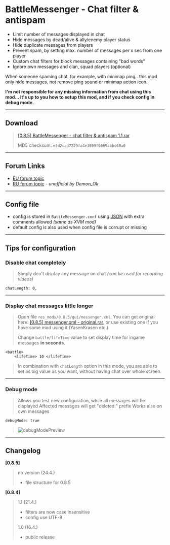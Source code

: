 ﻿# BattleMessenger - Chat filter & antispam
- Limit number of messages displayed in chat
- Hide messages by dead/alive & ally/enemy player status
- Hide duplicate messages from players
- Prevent spam, by setting max. number of messages per x sec from one player
- Custom chat filters for block messages containing "bad words"
- Ignore own messages and clan, squad players (optional)

When someone spaming chat, for example, with minimap ping.. this mod only hide messages, not remove ping sound or minimap action icon.

**I'm not responsible for any missing information from chat using this mod... it's up to you how to setup this mod, and if you check config in debug mode.**

---

## Download
> [[0.8.5] BattleMessenger - chat filter & antispam 1.1.rar](http://www.mediafire.com/?shzrtyp48s93umk)
>
> MD5 checksum: `e3d2cad7229fa4e3009f0669abbc68a6`

---

## Forum Links
- [EU forum topic](http://forum.worldoftanks.eu/index.php?/topic/235204-085-battlemessenger-chat-filter-antispam-v11-244/)
- [RU forum topic](http://forum.worldoftanks.ru/index.php?/topic/802335-%D1%84%D0%B8%D0%BB%D1%8C%D1%82%D1%80-%D1%87%D0%B0%D1%82%D0%B0-%D0%BD%D0%B0%D1%81%D1%82%D1%80%D0%B0%D0%B8%D0%B2%D0%B0%D0%B5%D0%BC%D1%8B%D0%B9/) *- unofficial by Demon_Ok*

---

## Config file
- config is stored in `BattleMessenger.conf` using [JSON](http://en.wikipedia.org/wiki/JavaScript_Object_Notation) with extra comments allowed *(same as XVM mod)*
- default config is also used when config file is corrupt or missing

---

## Tips for configuration
### Disable chat completely
>Simply don't display any message on chat *(can be used for recording videos)*

    chatLength: 0,

---

### Display chat messages little longer
>Open file `res_mods/0.8.5/gui/messenger.xml`.
>You can get original here: [[0.8.5] messenger.xml - original.rar](http://www.mediafire.com/?epncveoaa04a6lc),
>or use existing one if you have some mod using it (YasenKrasen etc.)
>
>Change `battle/lifeTime` value to set display time for ingame messages **in seconds**.

    <battle>
        <lifeTime> 10 </lifeTime>
>In combination with `chatLength` option in this mode, you are able to set as big value as you want, without having chat over whole screen.

---

### Debug mode
>Allows you test new configuration, while all messages will be displayed
>Affected messages will get "deleted:" prefix
>Works also on own messages

    debugMode: true
>![debugModePreview](http://imageshack.us/a/img577/3143/shot047d.jpg)

---

## Changelog
**[0.8.5]**
>no version (24.4.)
>
>- file structure for 0.8.5

**[0.8.4]**
>1.1 (21.4.)
>
>- filters are now case insensitive
>- config use UTF-8
>
>1.0 (16.4.)
>
>- public release